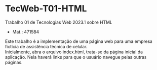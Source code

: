 # TecWeb-T01-HTML
Trabalho 01 de Tecnologias Web 2023.1 sobre HTML<br>
* Mat.: 471584

Este trabalho é a implementação de uma página web para uma empresa fictícia de assistência técnica de celular.<br>
Inicialmente, abra o arquivo index.html, trata-se da página inicial da aplicação. Nela haverá links para que o usuário navegue pelas outras páginas.



